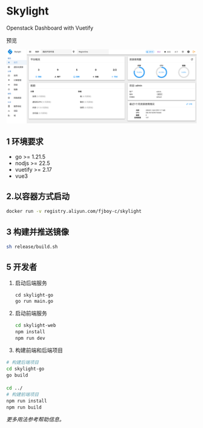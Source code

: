 # Skylight

Openstack Dashboard with Vuetify

预览

![](./doc/preview.png) 


## 1 环境要求

+ go >= 1.21.5
+ nodjs >= 22.5
+ vuetify >= 2.17
+ vue3

## 2.以容器方式启动

```bash
docker run -v registry.aliyun.com/fjboy-c/skylight
```

## 3 构建并推送镜像

```bash
sh release/build.sh
```

## 5 开发者

1. 启动后端服务
   
   ```
   cd skylight-go
   go run main.go
   ```

2. 启动前端服务
   
   ```bash
   cd skylight-web
   npm install
   npm run dev
   ```

3. 构建前端和后端项目

```bash
# 构建后端项目
cd skylight-go
go build

cd ../
# 构建前端项目
npm run install
npm run build

```

*更多用法参考帮助信息。*

